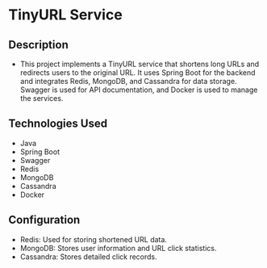 # TinyURL Service
## Description
- This project implements a TinyURL service that shortens long URLs and redirects users to the original URL. It uses Spring Boot for the backend and integrates Redis, MongoDB, and Cassandra for data storage. Swagger is used for API documentation, and Docker is used to manage the services.

## Technologies Used
- Java
- Spring Boot
- Swagger
- Redis
- MongoDB
- Cassandra
- Docker

  
## Configuration
- Redis: Used for storing shortened URL data.
- MongoDB: Stores user information and URL click statistics.
- Cassandra: Stores detailed click records.



